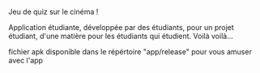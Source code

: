 Jeu de quiz sur le cinéma !

Application étudiante, développée par des étudiants, pour un projet étudiant, d'une matière pour les étudiants qui étudient. Voilà voilà...

fichier apk disponible dans le répértoire "app/release" pour vous amuser avec l'app
